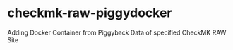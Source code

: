 # checkmk-raw-piggydocker
Adding Docker Container from Piggyback Data of specified CheckMK RAW Site
